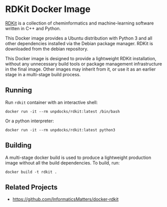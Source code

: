 # RDKit Docker Image

[RDKit](https://github.com/rdkit/rdkit) is a collection of cheminformatics and machine-learning software written in C++ and Python.

This Docker image provides a Ubuntu distribution with Python 3 and all other dependencies installed via the Debian package manager. RDKit is downloaded from the debian repository.

This Docker image is designed to provide a lightweight RDKit installation, without any unnecessary build tools or package management infrastructure in the final image. Other images may inherit from it, or use it as an earlier stage in a multi-stage build process.

## Running

Run `rdkit` container with an interactive shell:

    docker run -it --rm unpdocks/rdkit:latest /bin/bash

Or a python interpreter:

    docker run -it --rm unpdocks/rdkit:latest python3

## Building

A multi-stage docker build is used to produce a lightweight production image without all the build dependencies. To build, run:

    docker build -t rdkit .

## Related Projects

- https://github.com/InformaticsMatters/docker-rdkit
